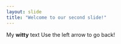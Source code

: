 ```yaml
---
layout: slide
title: "Welcome to our second slide!"
---
```

My **witty** text
Use the left arrow to go back!
